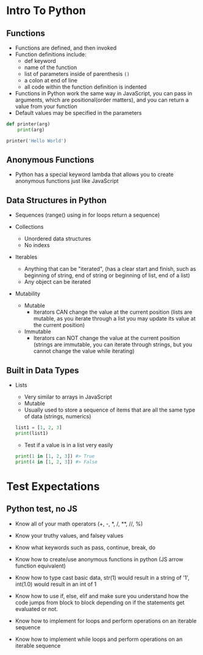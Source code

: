 # Intro To Python

## Functions
- Functions are defined, and then invoked
- Function definitions include:
    - def keyword
    - name of the function
    - list of parameters inside of parenthesis `()`
    - a colon at end of line
    - all code within the function definition is indented
- Functions in Python work the same way in JavaScript, you can pass in arguments, which are positional(order matters), and you can return a value from your function
- Default values may be specified in the parameters
```python
def printer(arg)
    print(arg)

printer('Hello World')
```

## Anonymous Functions
- Python has a special keyword lambda that allows you to create anonymous functions just like JavaScript

## Data Structures in Python
- Sequences (range() using in for loops return a sequence)
- Collections
    - Unordered data structures
    - No indexs

- Iterables
    - Anything that can be "iterated", (has a clear start and finish, such as beginning of string, end of string or beginning of list, end of a list)
    - Any object can be iterated
- Mutability
    - Mutable
        - Iterators CAN change the value at the current position (lists are mutable, as you iterate through a list you may update its value at the current position)
    - Immutable
        - Iterators can NOT change the value at the current position (strings are immutable, you can iterate through strings, but you cannot change the value while iterating)

## Built in Data Types

- Lists
    - Very similar to arrays in JavaScript
    - Mutable
    - Usually used to store a sequence of items that are all the same type of data (strings, numerics)

    ```python
    list1 = [1, 2, 3]
    print(list1)
    ```
    - Test if a value is in a list very easily

    ```python
    print(1 in [1, 2, 3]) #> True
    print(4 in [1, 2, 3]) #> False
    ```

# Test Expectations

## Python test, no JS
- Know all of your math operators (+, -, *, /, **, //, %)
- Know your truthy values, and falsey values
- Know what keywords such as pass, continue, break, do
- Know how to create/use anonymous functions in python (JS arrow function equivalent)
- Know how to type cast basic data, str(1) would result in a string of '1', int(1.0) would result in an int of 1

- Know how to use if, else, elif and make sure you understand how the code jumps from block to block depending on if the statements get evaluated or not.
- Know how to implement for loops and perform operations on an iterable sequence
- Know how to implement while loops and perform operations on an iterable sequence
<!-- - Know how to use list comprehension  -->

